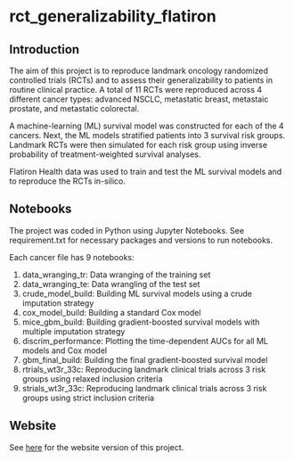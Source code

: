 # rct_generalizability_flatiron

## Introduction
The aim of this project is to reproduce landmark oncology randomized controlled trials (RCTs) and to assess their generalizability to patients in routine clinical practice. A total of 11 RCTs were reproduced across 4 different cancer types: advanced NSCLC, metastatic breast, metastaic prostate, and metastatic colorectal. 

A machine-learning (ML) survival model was constructed for each of the 4 cancers. Next, the ML models stratified patients into 3 survival risk groups. Landmark RCTs were then simulated for each risk group using inverse probability of treatment-weighted survival analyses.

Flatiron Health data was used to train and test the ML survival models and to reproduce the RCTs in-silico. 

## Notebooks
The project was coded in Python using Jupyter Notebooks. See requirement.txt for necessary packages and versions to run notebooks. 

Each cancer file has 9 notebooks: 
1. data_wranging_tr: Data wranging of the training set
2. data_wranging_te: Data wrangling of the test set 
3. crude_model_build: Building ML survival models using a crude imputation strategy
4. cox_model_build: Building a standard Cox model
5. mice_gbm_build: Building gradient-boosted survival models with multiple imputation strategy 
6. discrim_performance: Plotting the time-dependent AUCs for all ML models and Cox model 
7. gbm_final_build: Building the final gradient-boosted survival model 
8. rtrials_wt3r_33c: Reproducing landmark clinical trials across 3 risk groups using relaxed inclusion criteria
9. strials_wt3r_33c: Reproducing landmark clinical trials across 3 risk groups using strict inclusion criteria  

## Website
See [here](https://github.com/xavier-orcutt/boosted-forecaster) for the website version of this project. 